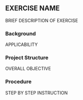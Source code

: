## EXERCISE NAME

BRIEF DESCRIPTION OF EXERCISE

### Background

APPLICABILITY

### Project Structure

OVERALL OBJECTIVE

### Procedure

STEP BY STEP INSTRUCTION